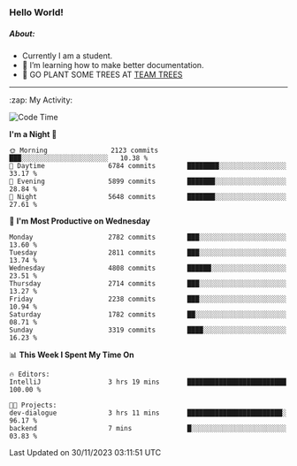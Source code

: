 ### Hello World!

##### About:
- Currently I am a student.
- 🌱 I’m learning how to make better documentation.
- 🌱 GO PLANT SOME TREES AT [TEAM TREES](https://teamtrees.org/)

---
  <summary>:zap: My Activity:</summary>
  
<!--START_SECTION:waka-->
![Code Time](http://img.shields.io/badge/Code%20Time-1%2C267%20hrs%2046%20mins-blue)

**I'm a Night 🦉** 

```text
🌞 Morning                2123 commits        ███░░░░░░░░░░░░░░░░░░░░░░   10.38 % 
🌆 Daytime                6784 commits        ████████░░░░░░░░░░░░░░░░░   33.17 % 
🌃 Evening                5899 commits        ███████░░░░░░░░░░░░░░░░░░   28.84 % 
🌙 Night                  5648 commits        ███████░░░░░░░░░░░░░░░░░░   27.61 % 
```
📅 **I'm Most Productive on Wednesday** 

```text
Monday                   2782 commits        ███░░░░░░░░░░░░░░░░░░░░░░   13.60 % 
Tuesday                  2811 commits        ███░░░░░░░░░░░░░░░░░░░░░░   13.74 % 
Wednesday                4808 commits        ██████░░░░░░░░░░░░░░░░░░░   23.51 % 
Thursday                 2714 commits        ███░░░░░░░░░░░░░░░░░░░░░░   13.27 % 
Friday                   2238 commits        ███░░░░░░░░░░░░░░░░░░░░░░   10.94 % 
Saturday                 1782 commits        ██░░░░░░░░░░░░░░░░░░░░░░░   08.71 % 
Sunday                   3319 commits        ████░░░░░░░░░░░░░░░░░░░░░   16.23 % 
```


📊 **This Week I Spent My Time On** 

```text
🔥 Editors: 
IntelliJ                 3 hrs 19 mins       █████████████████████████   100.00 % 

🐱‍💻 Projects: 
dev-dialogue             3 hrs 11 mins       ████████████████████████░   96.17 % 
backend                  7 mins              █░░░░░░░░░░░░░░░░░░░░░░░░   03.83 % 
```


 Last Updated on 30/11/2023 03:11:51 UTC
<!--END_SECTION:waka-->
